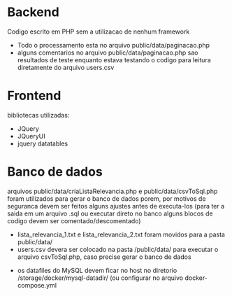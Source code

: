 # Backend
Codigo escrito em PHP sem a utilizacao de nenhum framework
 * Todo o processamento esta no arquivo public/data/paginacao.php
 * alguns comentarios no arquivo public/data/paginacao.php sao resultados de teste enquanto estava testando o codigo para leitura diretamente do arquivo users.csv

# Frontend
bibliotecas utilizadas:
 - JQuery
 - JQueryUI
 - jquery datatables

# Banco de dados
arquivos public/data/criaListaRelevancia.php e public/data/csvToSql.php foram utilizados para gerar o banco de dados porem, por motivos de seguranca devem ser feitos alguns ajustes antes de executa-los (para ter a saida em um arquivo .sql ou executar direto no banco alguns blocos de codigo devem ser comentado/descomentado)

* lista_relevancia_1.txt e lista_relevancia_2.txt foram movidos para a pasta public/data/ 
* users.csv devera ser colocado na pasta /public/data/ para executar o arquivo csvToSql.php, caso precise gerar o banco de dados
 - os datafiles do MySQL devem ficar no host no diretorio /storage/docker/mysql-datadir/ (ou configurar no arquivo docker-compose.yml


